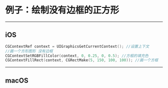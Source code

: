 # 例子：绘制没有边框的正方形

---

## iOS

```cpp
CGContextRef context = UIGraphicsGetCurrentContext(); //设置上下文
//画一个方形图形 没有边框
CGContextSetRGBFillColor(context, 0, 0.25, 0, 0.5); //方框的填充色
CGContextFillRect(context, CGRectMake(5, 150, 100, 100)); //画一个方框
```

---

## macOS

```cpp

```
